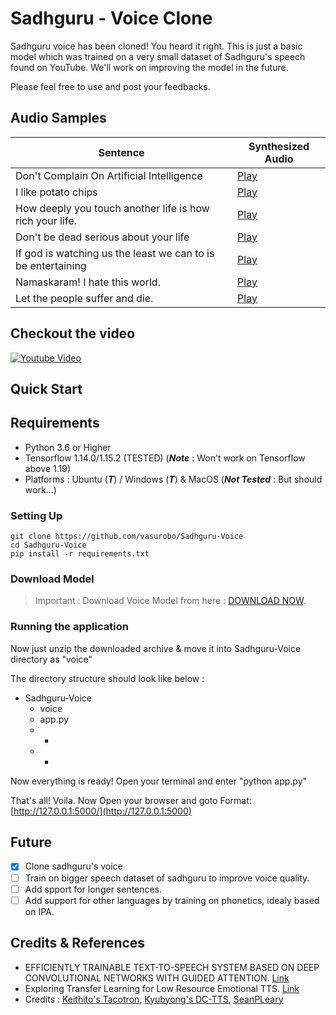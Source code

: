 # Sadhguru - Voice Clone

Sadhguru voice has been cloned! You heard it right. This is just a basic model which was trained on a very small dataset of Sadhguru's speech found on YouTube. We'll work on improving the model in the future.

Please feel free to use and post your feedbacks.

## Audio Samples

Sentence | Synthesized Audio
------------ | -------------
 Don't Complain On Artificial Intelligence| [Play](https://github.com/vasurobo/Sadhguru-Voice/blob/master/samples/dont-complain-on-artificial-intelligence.wav?raw=true)
I like potato chips | [Play](https://github.com/vasurobo/Sadhguru-Voice/blob/master/samples/i-like-potato-chips.wav?raw=true)
How deeply you touch another life is how rich your life. | [Play](https://github.com/vasurobo/Sadhguru-Voice/blob/master/samples/how-deeply-you-touch-another-life.wav?raw=true)
Don't be dead serious about your life  |[Play](https://github.com/vasurobo/Sadhguru-Voice/blob/master/samples/see-dont-be-dead-serious-about-your-life.wav?raw=true)
If god is watching us the least we can to is be entertaining | [Play](https://github.com/vasurobo/Sadhguru-Voice/blob/master/samples/if-god-is-watching-the-least.wav?raw=true)
Namaskaram! I hate this world. | [Play](https://github.com/vasurobo/Sadhguru-Voice/blob/master/samples/namaskaram-i-hate-this-world.wav?raw=true)
Let the people suffer and die. | [Play](https://github.com/vasurobo/Sadhguru-Voice/blob/master/samples/let-the-people-suffer-and-die.wav?raw=true)

## Checkout the video
[![Youtube Video](https://img.youtube.com/vi/Z4C08eSVYnw/0.jpg)](https://www.youtube.com/watch?v=Z4C08eSVYnw)


## Quick Start

## Requirements

* Python 3.6 or Higher
* Tensorflow 1.14.0/1.15.2 (TESTED) (***Note*** : Won't work on Tensorflow above 1.19)
* Platforms : Ubuntu (***T***) / Windows (***T***) & MacOS  (***Not Tested*** : But should work...)


### Setting Up

    git clone https://github.com/vasurobo/Sadhguru-Voice
    cd Sadhguru-Voice
    pip install -r requirements.txt
    
### Download Model

> Important : Download Voice Model from here : [DOWNLOAD NOW](https://drive.google.com/file/d/1VAjoJioMOdSisYKUrrS_T1BgRpedEOfE/view?usp=sharing).


### Running the application

Now just unzip the downloaded archive & move it into Sadhguru-Voice directory as "voice"

The directory structure should look like below :

* Sadhguru-Voice
  * voice
  * app.py
  * *
  * *

Now everything is ready! Open your terminal and enter "python app.py"

That's all! Voila. Now Open your browser and goto Format: [http://127.0.0.1:5000/](http://127.0.0.1:5000)

## Future

- [x] Clone sadhguru's voice
- [ ] Train on bigger speech dataset of sadhguru to improve voice quality.
- [ ] Add spport for longer sentences.
- [ ] Add support for other languages by training on phonetics, idealy based on IPA.

## Credits & References

* EFFICIENTLY TRAINABLE TEXT-TO-SPEECH SYSTEM BASED ON DEEP CONVOLUTIONAL NETWORKS WITH GUIDED ATTENTION. [Link](https://arxiv.org/pdf/1710.08969.pdf)
* Exploring Transfer Learning for Low Resource Emotional TTS. [Link](https://arxiv.org/pdf/1901.04276.pdf)
* Credits : [Keithito's Tacotron](https://github.com/keithito/tacotron), [Kyubyong's DC-TTS](https://github.com/Kyubyong/dc_tts), [SeanPLeary](https://github.com/SeanPLeary/dc_tts-transfer-learning)



